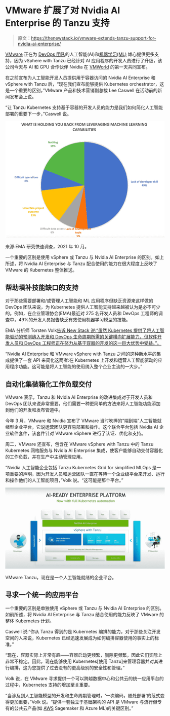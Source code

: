# VMware 扩展了对 Nvidia AI Enterprise 的 Tanzu 支持

> 原文：<https://thenewstack.io/vmware-extends-tanzu-support-for-nvidia-ai-enterprise/>

[VMware](https://tanzu.vmware.com?utm_content=inline-mention) 正在为 [DevOps 团队](https://thenewstack.io/category/devops/)的人工智能(AI)和[机器学习(ML)](https://thenewstack.io/category/machine-learning/) 雄心提供更多支持，因为 vSphere with Tanzu 已经针对 AI 应用程序的开发人员进行了升级，该公司今天与 AI 和 GPU 合作伙伴 Nvidia 在 [VMWorld](https://www.vmware.com/vmworld/en/index.html?src=ps_612dfffb8ac96&cid=7012H000001lCDu&gclid=CjwKCAjw7--KBhAMEiwAxfpkWBgQpz1uvRi6SFRqpiP_qm2uaouPaYpT24xE9vcuTqHsj__J07uurxoCAFoQAvD_BwE&gclsrc=aw.ds) 的第一天共同宣布。

在之前宣布为人工智能开发人员提供用于容器访问的 Nvidia AI Enterprise 和 vSphere with Tanzu 后，“现在我们宣布能够提供 Kubernetes orchestrator，这是一个重要的区别，”VMware 产品和技术营销副总裁 Lee Caswell 在活动前的新闻发布会上说。

“让 Tanzu Kubernetes 支持基于容器的开发人员的能力是我们如何简化人工智能部署的重要下一步，”Caswell 说。

![](img/6ceb864fc73118cdd2f638fe1a6e28d7.png)

来源:EMA 研究快速调查，2021 年 10 月。

一个重要的区别是使用 vSphere 或 Tanzu 与 Nvidia AI Enterprise 的区别。如上所述，将 Nvidia AI Enterprise 与 Tanzu 配合使用的能力在很大程度上反映了 VMware 的 Kubernetes 整体推送。

## 帮助填补技能缺口的支持

对于那些需要部署和/或管理人工智能和 ML 应用程序但缺乏资源来这样做的 DevOps 团队来说，为 Kubernetes 提供人工智能支持越来越被认为是必不可少的。例如，在企业管理协会(EMA)最近对 275 名开发人员和 DevOps 工程师的调查中，49%的开发人员报告缺乏有效使用机器学习模型的技能。

EMA 分析师 Torsten Volk[告诉 New Stack 说:“虽然 Kubernetes 提供了将人工智能驱动的预测纳入开发和 DevOps 生命周期所需的关键横向扩展能力，但软件开发人员和 DevOps 工程师正在努力从基于容器的开发的这一巨大优势中受益。”。](https://www.linkedin.com/in/torstenvolk/)

“Nvidia AI Enterprise 和 VMware vSphere with Tanzu 之间的这种新水平的集成提供了一套 API 来简化这两者:在 Kubernetes 上开发和运营人工智能驱动的应用程序功能。这可能是将人工智能的使用纳入整个企业主流的一大步。”

## 自动化集装箱化工作负载交付

VMware 表示，Tanzu 和 Nvidia AI Enterprise 的改进集成对于开发人员和 DevOps 团队来说非常重要，他们需要一种更简单的方法来将人工智能功能添加到他们的开发和发布管道中。

今年 3 月，VMware 和 Nvidia 宣布了 VMware 当时吹捧的“端到端”人工智能就绪型企业平台，它说运营团队更容易部署和操作。这个联合平台包括 Nvidia AI 企业软件套件，该套件针对 VMware vSphere 进行了认证、优化和支持。

周二，VMware 还宣布，包含在 VMware vSphere with Tanzu 中的 Tanzu Kubernetes 网格服务与 Nvidia AI Enterprise 集成，使客户能够自动交付容器化的工作负载，并在生产中主动管理应用。

“Nvidia 人工智能企业包括 Tanzu Kubernetes Grid for simplified MLOps 是一项重要的声明，因为开发人员和运营团队一直在等待一个企业级平台来开发、运行和操作他们的人工智能项目，”Volk 说。“这可能是那个平台。”

![VMware Tanzu in action](img/2dfd32dcb5fc4e52acf13e4099d4a680.png)

VMware Tanzu，现在是一个人工智能就绪的企业平台。

## 寻求一个统一的应用平台

一个重要的区别是单独使用 vSphere 或 Tanzu 与 Nvidia AI Enterprise 的区别。如前所述，将 Nvidia AI Enterprise 与 Tanzu 结合使用的能力反映了 VMware 的整体 Kubernetes 计划。

Caswell 说:“你从 Tanzu 得到的是 Kubernetes 编排的能力，对于那些关注开发空间的人来说，Kubernetes 已经迅速发展成为如何编排容器使用的事实上的标准。”

“现在，容器实际上非常有趣——容器启动更频繁，删除更频繁，因此它们实际上非常不稳定。因此，现在能够使用 Kubernetes[使用 Tanzu]来管理容器并对其进行编排，这为您提供了过去没有的更高级别的安全性和管理。”

Volk 说，在 VMware 寻求提供一个可以跨越数据中心和公共云的统一应用平台的过程中，Kubernetes 支持的增加至关重要。

“当涉及到人工智能模型的开发和生命周期管理时，‘一次编码，随处部署’的范式变得更加重要，”Volk 说。“提供一套独立于基础架构的 API 是 VMware 与流行但专有的公共云产品(如 [AWS](https://aws.amazon.com/?utm_content=inline-mention) Sagemaker 和 Azure ML)的关键区别。”

<svg xmlns:xlink="http://www.w3.org/1999/xlink" viewBox="0 0 68 31" version="1.1"><title>Group</title> <desc>Created with Sketch.</desc></svg>